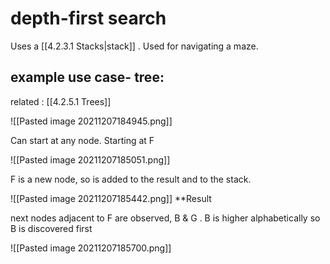 # depth-first search

Uses a [[4.2.3.1 Stacks|stack]] . Used for navigating a maze. 

## example use case- tree:
related : [[4.2.5.1 Trees]]

![[Pasted image 20211207184945.png]]

Can start at any node. Starting at F

![[Pasted image 20211207185051.png]]

F is a new node, so is added to the result and to the stack.

![[Pasted image 20211207185442.png]]
**Result

next nodes adjacent to F are observed, B & G . B is higher alphabetically so B is discovered first

![[Pasted image 20211207185700.png]]
